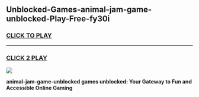 
## Unblocked-Games-animal-jam-game-unblocked-Play-Free-fy30i
<h3>
<a href="https://premium76.site?title=animal-jam-game-unblocked&ref=18A">CLICK TO PLAY</a></h3>
<hr>

<h3>
<a href="https://premium76.site?title=animal-jam-game-unblocked&ref=18A">CLICK 2 PLAY</a>
  
</h3>

<a href="https://premium76.site?title=animal-jam-game-unblocked&ref=18A"><img src="https://clearcache.store/games.png"></a>


**animal-jam-game-unblocked games unblocked: Your Gateway to Fun and Accessible Online Gaming**

